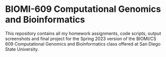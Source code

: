 # BIOMI-609 Computational Genomics and Bioinformatics

This repository contains all my homework assignments, code scripts, output screenshots and final project for the Spring 2023 version of the BIOMI/CS 609 Computational Genomics and Bioinformatics class offered at San Diego State University.
